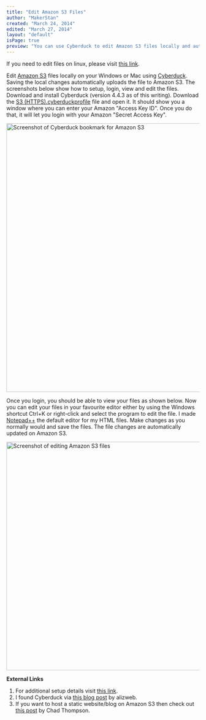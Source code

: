 ```yaml
---
title: "Edit Amazon S3 Files"
author: "MakerStan"
created: "March 24, 2014"
edited: "March 27, 2014"
layout: "default"
isPage: true
preview: "You can use Cyberduck to edit Amazon S3 files locally and automatically upload them. This software can be installed on Windows or Mac and you can use your favourite editor."
---
```

If you need to edit files on linux, please visit [this link](edit-amazon-s3-files-linux.html).

Edit [Amazon S3](http://en.wikipedia.org/wiki/Amazon_S3) files locally on your Windows or Mac using [Cyberduck](http://cyberduck.io). Saving the local changes automatically uploads the file to Amazon S3. The screenshots below show how to setup, login, view and edit the files.
Download and install Cyberduck (version 4.4.3 as of this writing). Download the [S3 (HTTPS).cyberduckprofile](https://svn.cyberduck.io/trunk/profiles/S3%20(HTTPS).cyberduckprofile) file and open it. It should show you a window where you can enter your Amazon "Access Key ID". Once you do that, it will let you login with your Amazon "Secret Access Key".

<img style="max-width:100%;" width="700px" height="701px" src="http://d27jzba8aj5ptt.cloudfront.net/s3-setup-cyberduck-bookmark.PNG" alt="Screenshot of Cyberduck bookmark for Amazon S3" title="Setup the Cyberduck bookmark after downloading the HTTPS profile (link at the bottom)"/>

Once you login, you should be able to view your files as shown below. Now you can edit your files in your favourite editor either by using the Windows shortcut Ctrl+K or right-click and select the program to edit the file. I made [Notepad++](http://notepad-plus-plus.org/) the default editor for my HTML files. Make changes as you normally would and save the files. The file changes are automatically updated on Amazon S3.

<img style="max-width:100%;" width="700px" height="596px" src="http://d27jzba8aj5ptt.cloudfront.net/s3-edit-file.PNG" alt="Screenshot of editing Amazon S3 files" title="Edit the files in your S3 bucket."/>

**External Links**
1. For additional setup details visit [this link](https://trac.cyberduck.io/wiki/help/en/howto/s3).
2. I found Cyberduck via [this blog post](http://blog.alizweb.com/post/22721624156/instant-editing-of-files-on-amazon-s3-ftp) by alizweb.
3. If you want to host a static website/blog on Amazon S3 then check out [this post](http://chadthompson.me/2013/05/06/static-web-hosting-with-amazon-s3/) by Chad Thompson.
